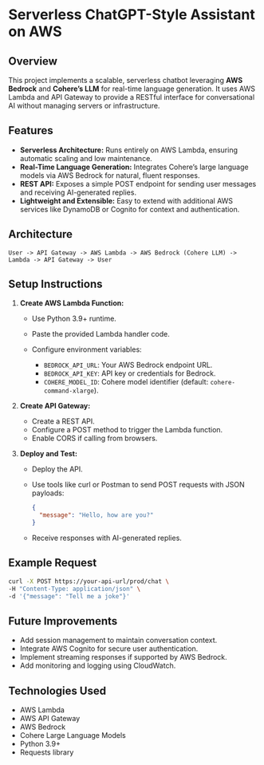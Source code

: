 # Serverless ChatGPT-Style Assistant on AWS

## Overview

This project implements a scalable, serverless chatbot leveraging **AWS Bedrock** and **Cohere’s LLM** for real-time language generation. It uses AWS Lambda and API Gateway to provide a RESTful interface for conversational AI without managing servers or infrastructure.

## Features

* **Serverless Architecture:** Runs entirely on AWS Lambda, ensuring automatic scaling and low maintenance.
* **Real-Time Language Generation:** Integrates Cohere’s large language models via AWS Bedrock for natural, fluent responses.
* **REST API:** Exposes a simple POST endpoint for sending user messages and receiving AI-generated replies.
* **Lightweight and Extensible:** Easy to extend with additional AWS services like DynamoDB or Cognito for context and authentication.

## Architecture

```
User -> API Gateway -> AWS Lambda -> AWS Bedrock (Cohere LLM) -> Lambda -> API Gateway -> User
```

## Setup Instructions

1. **Create AWS Lambda Function:**

   * Use Python 3.9+ runtime.
   * Paste the provided Lambda handler code.
   * Configure environment variables:

     * `BEDROCK_API_URL`: Your AWS Bedrock endpoint URL.
     * `BEDROCK_API_KEY`: API key or credentials for Bedrock.
     * `COHERE_MODEL_ID`: Cohere model identifier (default: `cohere-command-xlarge`).

2. **Create API Gateway:**

   * Create a REST API.
   * Configure a POST method to trigger the Lambda function.
   * Enable CORS if calling from browsers.

3. **Deploy and Test:**

   * Deploy the API.
   * Use tools like curl or Postman to send POST requests with JSON payloads:

     ```json
     {
       "message": "Hello, how are you?"
     }
     ```
   * Receive responses with AI-generated replies.

## Example Request

```bash
curl -X POST https://your-api-url/prod/chat \
-H "Content-Type: application/json" \
-d '{"message": "Tell me a joke"}'
```

## Future Improvements

* Add session management to maintain conversation context.
* Integrate AWS Cognito for secure user authentication.
* Implement streaming responses if supported by AWS Bedrock.
* Add monitoring and logging using CloudWatch.

## Technologies Used

* AWS Lambda
* AWS API Gateway
* AWS Bedrock
* Cohere Large Language Models
* Python 3.9+
* Requests library

